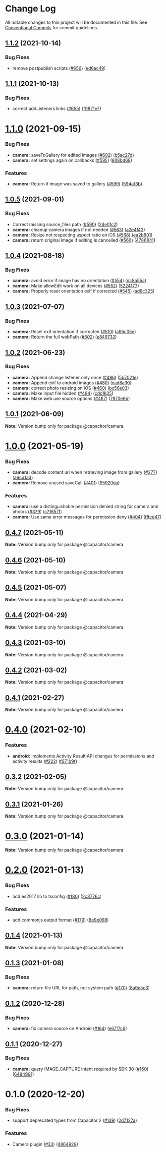 # Change Log

All notable changes to this project will be documented in this file.
See [Conventional Commits](https://conventionalcommits.org) for commit guidelines.

## [1.1.2](https://github.com/ionic-team/capacitor-plugins/compare/@capacitor/camera@1.1.1...@capacitor/camera@1.1.2) (2021-10-14)


### Bug Fixes

* remove postpublish scripts ([#656](https://github.com/ionic-team/capacitor-plugins/issues/656)) ([ed6ac49](https://github.com/ionic-team/capacitor-plugins/commit/ed6ac499ebf4a47525071ccbfc36c27503e11f60))





## [1.1.1](https://github.com/ionic-team/capacitor-plugins/compare/@capacitor/camera@1.1.0...@capacitor/camera@1.1.1) (2021-10-13)


### Bug Fixes

* correct addListeners links ([#655](https://github.com/ionic-team/capacitor-plugins/issues/655)) ([f9871e7](https://github.com/ionic-team/capacitor-plugins/commit/f9871e7bd53478addb21155e148829f550c0e457))





# [1.1.0](https://github.com/ionic-team/capacitor-plugins/compare/@capacitor/camera@1.0.5...@capacitor/camera@1.1.0) (2021-09-15)


### Bug Fixes

* **camera:** saveToGallery for edited images ([#602](https://github.com/ionic-team/capacitor-plugins/issues/602)) ([b5ac27d](https://github.com/ionic-team/capacitor-plugins/commit/b5ac27d59181ec3acc2909b2569d8ab45a829b1c))
* **camera:** set settings again on callbacks ([#595](https://github.com/ionic-team/capacitor-plugins/issues/595)) ([908bd68](https://github.com/ionic-team/capacitor-plugins/commit/908bd688767e374cf8e96b3def08bd33dcdfd2aa))


### Features

* **camera:** Return if image was saved to gallery ([#599](https://github.com/ionic-team/capacitor-plugins/issues/599)) ([594af3b](https://github.com/ionic-team/capacitor-plugins/commit/594af3be0982371e6c61e4bdb830c6bbb3963913))





## [1.0.5](https://github.com/ionic-team/capacitor-plugins/compare/@capacitor/camera@1.0.4...@capacitor/camera@1.0.5) (2021-09-01)


### Bug Fixes

* Correct missing source_files path ([#590](https://github.com/ionic-team/capacitor-plugins/issues/590)) ([24e0fc2](https://github.com/ionic-team/capacitor-plugins/commit/24e0fc27cc314049012ab9915fa5e7bfb03313e1))
* **camera:** cleanup camera images if not needed ([#563](https://github.com/ionic-team/capacitor-plugins/issues/563)) ([a2e4f43](https://github.com/ionic-team/capacitor-plugins/commit/a2e4f4339119698e8dd066a5f2f8f065ab2e4727))
* **camera:** Resize not respecting aspect ratio on iOS ([#568](https://github.com/ionic-team/capacitor-plugins/issues/568)) ([ea2b801](https://github.com/ionic-team/capacitor-plugins/commit/ea2b8012aab7e5ea34cfa34735f7f55ba76a3882))
* **camera:** return original image if editing is cancelled ([#566](https://github.com/ionic-team/capacitor-plugins/issues/566)) ([4786841](https://github.com/ionic-team/capacitor-plugins/commit/4786841099403a4d3d59aaf9103e8fa02aa8e4e2))





## [1.0.4](https://github.com/ionic-team/capacitor-plugins/compare/@capacitor/camera@1.0.3...@capacitor/camera@1.0.4) (2021-08-18)


### Bug Fixes

* **camera:** avoid error if image has no orientation ([#554](https://github.com/ionic-team/capacitor-plugins/issues/554)) ([dc8a55a](https://github.com/ionic-team/capacitor-plugins/commit/dc8a55a71cdaaf7ad86aee8470a0c7b8284653c4))
* **camera:** Make allowEdit work on all devices ([#552](https://github.com/ionic-team/capacitor-plugins/issues/552)) ([5224177](https://github.com/ionic-team/capacitor-plugins/commit/5224177f77bdce1c8f028e2cef41614fa687502f))
* **camera:** Properly reset orientation exif if corrected ([#545](https://github.com/ionic-team/capacitor-plugins/issues/545)) ([ad8c325](https://github.com/ionic-team/capacitor-plugins/commit/ad8c325af0a2459f5a7788be08a8da4118717671))





## [1.0.3](https://github.com/ionic-team/capacitor-plugins/compare/@capacitor/camera@1.0.2...@capacitor/camera@1.0.3) (2021-07-07)


### Bug Fixes

* **camera:** Reset exif orientation if corrected ([#510](https://github.com/ionic-team/capacitor-plugins/issues/510)) ([a65c05e](https://github.com/ionic-team/capacitor-plugins/commit/a65c05e0de8f53e7371c194047a75797d53879b5))
* **camera:** Return the full webPath ([#502](https://github.com/ionic-team/capacitor-plugins/issues/502)) ([e849732](https://github.com/ionic-team/capacitor-plugins/commit/e849732dbcf5e85d1df09835c53ff5738fbb4ded))





## [1.0.2](https://github.com/ionic-team/capacitor-plugins/compare/@capacitor/camera@1.0.1...@capacitor/camera@1.0.2) (2021-06-23)


### Bug Fixes

* **camera:** Append change listener only once ([#486](https://github.com/ionic-team/capacitor-plugins/issues/486)) ([5b7021e](https://github.com/ionic-team/capacitor-plugins/commit/5b7021e210649f8501a20ba6549903ecb6d42dcd))
* **camera:** Append exif to android images ([#480](https://github.com/ionic-team/capacitor-plugins/issues/480)) ([cad8a30](https://github.com/ionic-team/capacitor-plugins/commit/cad8a30c562202fb819a4d260d5307f1b6b8fa44))
* **camera:** correct photo resizing on iOS ([#460](https://github.com/ionic-team/capacitor-plugins/issues/460)) ([bc56e03](https://github.com/ionic-team/capacitor-plugins/commit/bc56e034c711b172a7ff503cabd2970adbc14b86))
* **camera:** Make input file hidden ([#484](https://github.com/ionic-team/capacitor-plugins/issues/484)) ([cdc1835](https://github.com/ionic-team/capacitor-plugins/commit/cdc1835f3bbfb8db8e18fccace6103d83dd9edaa))
* **camera:** Make web use source options ([#487](https://github.com/ionic-team/capacitor-plugins/issues/487)) ([7870e6b](https://github.com/ionic-team/capacitor-plugins/commit/7870e6b6ca196265640fc0ba3c1f52ddca075607))





## [1.0.1](https://github.com/ionic-team/capacitor-plugins/compare/@capacitor/camera@1.0.0...@capacitor/camera@1.0.1) (2021-06-09)

**Note:** Version bump only for package @capacitor/camera





# [1.0.0](https://github.com/ionic-team/capacitor-plugins/compare/@capacitor/camera@0.4.7...@capacitor/camera@1.0.0) (2021-05-19)


### Bug Fixes

* **camera:** decode content uri when retrieving image from gallery ([#277](https://github.com/ionic-team/capacitor-plugins/issues/277)) ([a6cd1ad](https://github.com/ionic-team/capacitor-plugins/commit/a6cd1adc241bf21e4f7f06d24c0db4a4d7382dbc))
* **camera:** Remove unused saveCall ([#401](https://github.com/ionic-team/capacitor-plugins/issues/401)) ([95920da](https://github.com/ionic-team/capacitor-plugins/commit/95920da4d1844ed76a162651d5492a22a4038d26))


### Features

* **camera:** use a distinguishable permission denied string for camera and photos ([#379](https://github.com/ionic-team/capacitor-plugins/issues/379)) ([c71657f](https://github.com/ionic-team/capacitor-plugins/commit/c71657f7e14eae4efd4d2c7d00d77a7b329a7920))
* **camera:** Use same error messages for permission deny ([#404](https://github.com/ionic-team/capacitor-plugins/issues/404)) ([fffcd47](https://github.com/ionic-team/capacitor-plugins/commit/fffcd47f0237b6997bfa4ce430ef29392047ea0e))





## [0.4.7](https://github.com/ionic-team/capacitor-plugins/compare/@capacitor/camera@0.4.6...@capacitor/camera@0.4.7) (2021-05-11)

**Note:** Version bump only for package @capacitor/camera





## [0.4.6](https://github.com/ionic-team/capacitor-plugins/compare/@capacitor/camera@0.4.5...@capacitor/camera@0.4.6) (2021-05-10)

**Note:** Version bump only for package @capacitor/camera





## [0.4.5](https://github.com/ionic-team/capacitor-plugins/compare/@capacitor/camera@0.4.4...@capacitor/camera@0.4.5) (2021-05-07)

**Note:** Version bump only for package @capacitor/camera





## [0.4.4](https://github.com/ionic-team/capacitor-plugins/compare/@capacitor/camera@0.4.3...@capacitor/camera@0.4.4) (2021-04-29)

**Note:** Version bump only for package @capacitor/camera





## [0.4.3](https://github.com/ionic-team/capacitor-plugins/compare/@capacitor/camera@0.4.2...@capacitor/camera@0.4.3) (2021-03-10)

**Note:** Version bump only for package @capacitor/camera





## [0.4.2](https://github.com/ionic-team/capacitor-plugins/compare/@capacitor/camera@0.4.1...@capacitor/camera@0.4.2) (2021-03-02)

**Note:** Version bump only for package @capacitor/camera





## [0.4.1](https://github.com/ionic-team/capacitor-plugins/compare/@capacitor/camera@0.4.0...@capacitor/camera@0.4.1) (2021-02-27)

**Note:** Version bump only for package @capacitor/camera





# [0.4.0](https://github.com/ionic-team/capacitor-plugins/compare/@capacitor/camera@0.3.2...@capacitor/camera@0.4.0) (2021-02-10)


### Features

* **android:** implements Activity Result API changes for permissions and activity results ([#222](https://github.com/ionic-team/capacitor-plugins/issues/222)) ([f671b9f](https://github.com/ionic-team/capacitor-plugins/commit/f671b9f4b472806ef43db6dcf302d4503cf1828c))





## [0.3.2](https://github.com/ionic-team/capacitor-plugins/compare/@capacitor/camera@0.3.1...@capacitor/camera@0.3.2) (2021-02-05)

**Note:** Version bump only for package @capacitor/camera





## [0.3.1](https://github.com/ionic-team/capacitor-plugins/compare/@capacitor/camera@0.3.0...@capacitor/camera@0.3.1) (2021-01-26)

**Note:** Version bump only for package @capacitor/camera





# [0.3.0](https://github.com/ionic-team/capacitor-plugins/compare/@capacitor/camera@0.2.0...@capacitor/camera@0.3.0) (2021-01-14)

**Note:** Version bump only for package @capacitor/camera





# [0.2.0](https://github.com/ionic-team/capacitor-plugins/compare/@capacitor/camera@0.1.4...@capacitor/camera@0.2.0) (2021-01-13)


### Bug Fixes

* add es2017 lib to tsconfig ([#180](https://github.com/ionic-team/capacitor-plugins/issues/180)) ([2c3776c](https://github.com/ionic-team/capacitor-plugins/commit/2c3776c38ca025c5ee965dec10ccf1cdb6c02e2f))


### Features

* add commonjs output format ([#179](https://github.com/ionic-team/capacitor-plugins/issues/179)) ([8e9e098](https://github.com/ionic-team/capacitor-plugins/commit/8e9e09862064b3f6771d7facbc4008e995d9b463))





## [0.1.4](https://github.com/ionic-team/capacitor-plugins/compare/@capacitor/camera@0.1.3...@capacitor/camera@0.1.4) (2021-01-13)

**Note:** Version bump only for package @capacitor/camera





## [0.1.3](https://github.com/ionic-team/capacitor-plugins/compare/@capacitor/camera@0.1.2...@capacitor/camera@0.1.3) (2021-01-08)


### Bug Fixes

* **camera:** return file URL for path, not system path ([#170](https://github.com/ionic-team/capacitor-plugins/issues/170)) ([8a9e5c3](https://github.com/ionic-team/capacitor-plugins/commit/8a9e5c3dba3b232a1cca9f9a1e9b4520022abc09))





## [0.1.2](https://github.com/ionic-team/capacitor-plugins/compare/@capacitor/camera@0.1.1...@capacitor/camera@0.1.2) (2020-12-28)


### Bug Fixes

* **camera:** fix camera source on Android ([#164](https://github.com/ionic-team/capacitor-plugins/issues/164)) ([e67f7c6](https://github.com/ionic-team/capacitor-plugins/commit/e67f7c6b06b20d7c3e8f0925c40fd75d23d9d717))





## [0.1.1](https://github.com/ionic-team/capacitor-plugins/compare/@capacitor/camera@0.1.0...@capacitor/camera@0.1.1) (2020-12-27)


### Bug Fixes

* **camera:** query IMAGE_CAPTURE intent required by SDK 30 ([#160](https://github.com/ionic-team/capacitor-plugins/issues/160)) ([6484991](https://github.com/ionic-team/capacitor-plugins/commit/6484991d76d57bac0cbc82b9f050e146ec4732da))





# 0.1.0 (2020-12-20)


### Bug Fixes

* support deprecated types from Capacitor 2 ([#139](https://github.com/ionic-team/capacitor-plugins/issues/139)) ([2d7127a](https://github.com/ionic-team/capacitor-plugins/commit/2d7127a488e26f0287951921a6db47c49d817336))


### Features

* Camera plugin ([#33](https://github.com/ionic-team/capacitor-plugins/issues/33)) ([4864928](https://github.com/ionic-team/capacitor-plugins/commit/48649288b1ba45e1901ad077b3b7b7314de04d4a))

